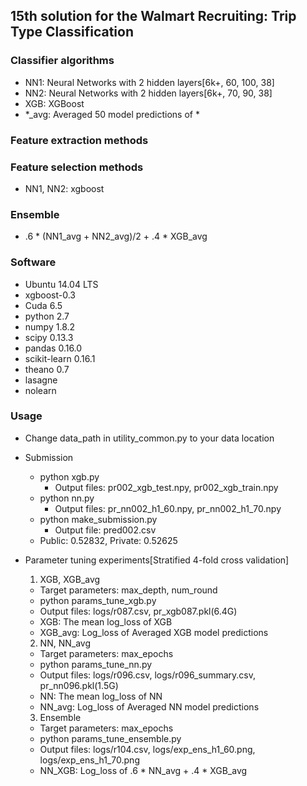 ## 15th solution for the Walmart Recruiting: Trip Type Classification

### Classifier algorithms 
* NN1: Neural Networks with 2 hidden layers[6k+, 60, 100, 38]
* NN2: Neural Networks with 2 hidden layers[6k+, 70, 90, 38]
* XGB: XGBoost
* \*_avg: Averaged 50 model predictions of \*

### Feature extraction methods  

### Feature selection methods
* NN1, NN2: xgboost

### Ensemble
* .6 * (NN1_avg + NN2_avg)/2 + .4 * XGB_avg

### Software
* Ubuntu 14.04 LTS
* xgboost-0.3
* Cuda 6.5
* python 2.7
* numpy 1.8.2
* scipy 0.13.3
* pandas 0.16.0
* scikit-learn 0.16.1 
* theano 0.7
* lasagne
* nolearn

### Usage
* Change data_path in utility_common.py to your data location

* Submission
  * python xgb.py
    * Output files: pr002_xgb_test.npy, pr002_xgb_train.npy
  * python nn.py
    * Output files: pr_nn002_h1_60.npy, pr_nn002_h1_70.npy
  * python make_submission.py
    * Output file: pred002.csv
  * Public: 0.52832, Private: 0.52625

* Parameter tuning experiments[Stratified 4-fold cross validation]
  1. XGB, XGB_avg
    * Target parameters: max_depth, num_round
    * python params_tune_xgb.py
    * Output files: logs/r087.csv, pr_xgb087.pkl(6.4G)
    * XGB: The mean log_loss of XGB
    * XGB_avg: Log_loss of Averaged XGB model predictions

  2. NN, NN_avg
    * Target parameters: max_epochs
    * python params_tune_nn.py
    * Output files: logs/r096.csv, logs/r096_summary.csv, pr_nn096.pkl(1.5G)
    * NN: The mean log_loss of NN
    * NN_avg: Log_loss of Averaged NN model predictions

  3. Ensemble
    * Target parameters: max_epochs
    * python params_tune_ensemble.py
    * Output files: logs/r104.csv, logs/exp_ens_h1_60.png, logs/exp_ens_h1_70.png
    * NN_XGB: Log_loss of .6 * NN_avg + .4 * XGB_avg

